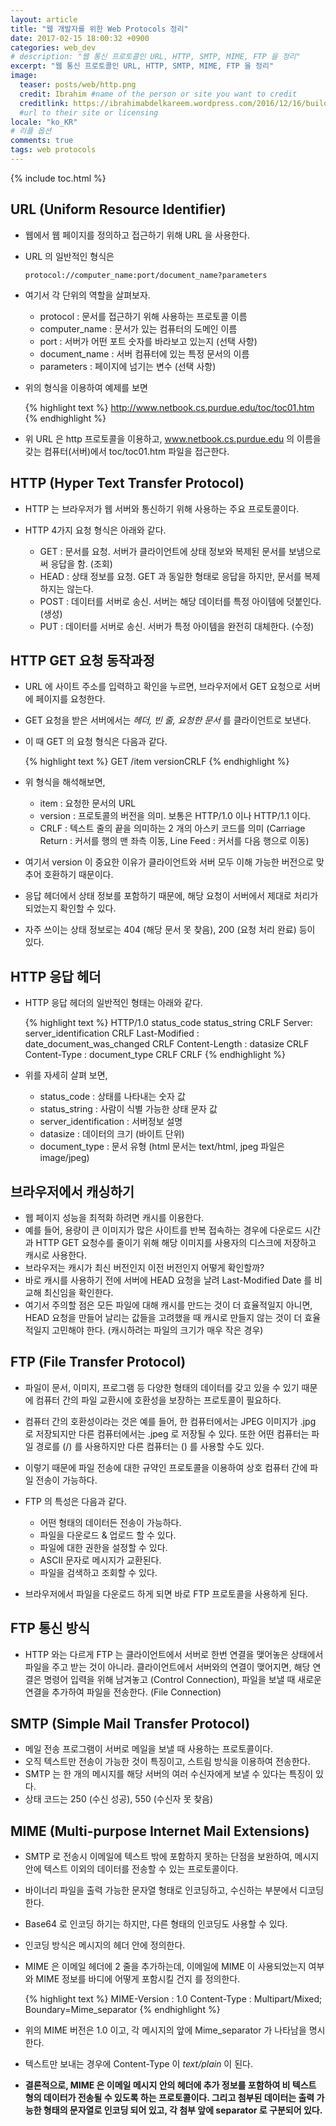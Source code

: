 ```yaml
---
layout: article
title: "웹 개발자를 위한 Web Protocols 정리"
date: 2017-02-15 18:00:32 +0900
categories: web_dev
# description: "웹 통신 프로토콜인 URL, HTTP, SMTP, MIME, FTP 을 정리"
excerpt: "웹 통신 프로토콜인 URL, HTTP, SMTP, MIME, FTP 을 정리"
image:
  teaser: posts/web/http.png
  credit: Ibrahim #name of the person or site you want to credit
  creditlink: https://ibrahimabdelkareem.wordpress.com/2016/12/16/building-n-tier-restful-api-using-asp-net-web-api-2-part-2-more-about-http-protocol/
  #url to their site or licensing
locale: "ko_KR"
# 리플 옵션
comments: true
tags: web protocols
---
```

{% include toc.html %}

## URL (Uniform Resource Identifier)
- 웹에서 웹 페이지를 정의하고 접근하기 위해 URL 을 사용한다.
- URL 의 일반적인 형식은

  ``` text
  protocol://computer_name:port/document_name?parameters
  ```

- 여기서 각 단위의 역할을 살펴보자.

  - protocol : 문서를 접근하기 위해 사용하는 프로토콜 이름
  - computer_name : 문서가 있는 컴퓨터의 도메인 이름
  - port : 서버가 어떤 포트 숫자를 바라보고 있는지 (선택 사항)
  - document_name : 서버 컴퓨터에 있는 특정 문서의 이름
  - parameters : 페이지에 넘기는 변수 (선택 사항)

- 위의 형식을 이용하여 예제를 보면

  {% highlight text %}
  http://www.netbook.cs.purdue.edu/toc/toc01.htm
  {% endhighlight %}

- 위 URL 은 http 프로토콜을 이용하고, www.netbook.cs.purdue.edu 의 이름을 갖는 컴퓨터(서버)에서 toc/toc01.htm 파일을 접근한다.

## HTTP (Hyper Text Transfer Protocol)
- HTTP 는 브라우저가 웹 서버와 통신하기 위해 사용하는 주요 프로토콜이다.
- HTTP 4가지 요청 형식은 아래와 같다.

  - GET : 문서를 요청. 서버가 클라이언트에 상태 정보와 복제된 문서를 보냄으로써 응답을 함. (조회)
  - HEAD : 상태 정보를 요청. GET 과 동일한 형태로 응답을 하지만, 문서를 복제하지는 않는다.
  - POST : 데이터를 서버로 송신. 서버는 해당 데이터를 특정 아이템에 덧붙인다. (생성)
  - PUT : 데이터를 서버로 송신. 서버가 특정 아이템을 완전히 대체한다. (수정)

## HTTP GET 요청 동작과정
- URL 에 사이트 주소를 입력하고 확인을 누르면, 브라우저에서 GET 요청으로 서버에 페이지를 요청한다.
- GET 요청을 받은 서버에서는 *헤더, 빈 줄, 요청한 문서* 를 클라이언트로 보낸다.
- 이 때 GET 의 요청 형식은 다음과 같다.

  {% highlight text %}
  GET /item versionCRLF
  {% endhighlight %}

- 위 형식을 해석해보면,

  - item : 요청한 문서의 URL
  - version : 프로토콜의 버전을 의미. 보통은 HTTP/1.0 이나 HTTP/1.1 이다.
  - CRLF : 텍스트 줄의 끝을 의미하는 2 개의 아스키 코드를 의미 (Carriage Return : 커서를 행의 맨 좌측 이동, Line Feed : 커서를 다음 행으로 이동)

- 여기서 version 이 중요한 이유가 클라이언트와 서버 모두 이해 가능한 버전으로 맞추어 호환하기 때문이다.
- 응답 헤더에서 상태 정보를 포함하기 때문에, 해당 요청이 서버에서 제대로 처리가 되었는지 확인할 수 있다.
- 자주 쓰이는 상태 정보로는 404 (해당 문서 못 찾음), 200 (요청 처리 완료) 등이 있다.

## HTTP 응답 헤더
- HTTP 응답 헤더의 일반적인 형태는 아래와 같다.

  {% highlight text %}
  HTTP/1.0 status_code status_string CRLF
  Server: server_identification CRLF
  Last-Modified : date_document_was_changed CRLF
  Content-Length : datasize CRLF
  Content-Type : document_type CRLF
  CRLF
  {% endhighlight %}

- 위를 자세히 살펴 보면,

  - status_code : 상태를 나타내는 숫자 값
  - status_string : 사람이 식별 가능한 상태 문자 값
  - server_identification : 서버정보 설명
  - datasize : 데이터의 크기 (바이트 단위)
  - document_type : 문서 유형 (html 문서는 text/html, jpeg 파일은 image/jpeg)


## 브라우저에서 캐싱하기
- 웹 페이지 성능을 최적화 하려면 캐시를 이용한다.
- 예를 들어, 용량이 큰 이미지가 많은 사이트를 반복 접속하는 경우에 다운로드 시간과 HTTP GET 요청수를 줄이기 위해 해당 이미지를 사용자의 디스크에 저장하고 캐시로 사용한다.
- 브라우저는 캐시가 최신 버전인지 이전 버전인지 어떻게 확인할까?
- 바로 캐시를 사용하기 전에 서버에 HEAD 요청을 날려 Last-Modified Date 를 비교해 최신임을 확인한다.
- 여기서 주의할 점은 모든 파일에 대해 캐시를 만드는 것이 더 효율적일지 아니면, HEAD 요청을 만들어 날리는 값들을 고려했을 때 캐시로 만들지 않는 것이 더 효율적일지 고민해야 한다. (캐시하려는 파일의 크기가 매우 작은 경우)

## FTP (File Transfer Protocol)
- 파일이 문서, 이미지, 프로그램 등 다양한 형태의 데이터를 갖고 있을 수 있기 때문에 컴퓨터 간의 파일 교환시에 호환성을 보장하는 프로토콜이 필요하다.
- 컴퓨터 간의 호환성이라는 것은 예를 들어, 한 컴퓨터에서는 JPEG 이미지가 .jpg 로 저장되지만 다른 컴퓨터에서는 .jpeg 로 저장될 수 있다. 또한 어떤 컴퓨터는 파일 경로를 (/) 를 사용하지만 다른 컴퓨터는 (\) 를 사용할 수도 있다.
- 이렇기 때문에 파일 전송에 대한 규약인 프로토콜을 이용하여 상호 컴퓨터 간에 파일 전송이 가능하다.
- FTP 의 특성은 다음과 같다.

  - 어떤 형태의 데이터든 전송이 가능하다.
  - 파일을 다운로드 & 업로드 할 수 있다.
  - 파일에 대한 권한을 설정할 수 있다.
  - ASCII 문자로 메시지가 교환된다.
  - 파일을 검색하고 조회할 수 있다.

- 브라우저에서 파일을 다운로드 하게 되면 바로 FTP 프로토콜을 사용하게 된다.

## FTP 통신 방식
- HTTP 와는 다르게 FTP 는 클라이언트에서 서버로 한번 연결을 맺어놓은 상태에서 파일을 주고 받는 것이 아니라. 클라이언트에서 서버와의 연결이 맺어지면, 해당 연결은 명령어 입력을 위해 남겨놓고 (Control Connection), 파일을 보낼 때 새로운 연결을 추가하여 파일을 전송한다. (File Connection)

## SMTP (Simple Mail Transfer Protocol)
- 메일 전송 프로그램이 서버로 메일을 보낼 때 사용하는 프로토콜이다.
- 오직 텍스트만 전송이 가능한 것이 특징이고, 스트림 방식을 이용하여 전송한다.
- SMTP 는 한 개의 메시지를 해당 서버의 여러 수신자에게 보낼 수 있다는 특징이 있다.
- 상태 코드는 250 (수신 성공), 550 (수신자 못 찾음)

## MIME (Multi-purpose Internet Mail Extensions)
- SMTP 로 전송시 이메일에 텍스트 밖에 포함하지 못하는 단점을 보완하여, 메시지 안에 텍스트 이외의 데이터를 전송할 수 있는 프로토콜이다.
- 바이너리 파일을 출력 가능한 문자열 형태로 인코딩하고, 수신하는 부분에서 디코딩한다.
- Base64 로 인코딩 하기는 하지만, 다른 형태의 인코딩도 사용할 수 있다.
- 인코딩 방식은 메시지의 헤더 안에 정의한다.
- MIME 은 이메일 헤더에 2 줄을 추가하는데, 이메일에 MIME 이 사용되었는지 여부와 MIME 정보를 바디에 어떻게 포함시킬 건지 를 정의한다.

  {% highlight text %}
  MIME-Version : 1.0
  Content-Type : Multipart/Mixed; Boundary=Mime_separator
  {% endhighlight %}

- 위의 MIME 버전은 1.0 이고, 각 메시지의 앞에 Mime_separator 가 나타남을 명시한다.
- 텍스트만 보내는 경우에 Content-Type 이 *text/plain* 이 된다.
- **결론적으로, MIME 은 이메일 메시지 안의 헤더에 추가 정보를 포함하여 비 텍스트 형의 데이터가 전송될 수 있도록 하는 프로토콜이다. 그리고 첨부된 데이터는 출력 가능한 형태의 문자열로 인코딩 되어 있고, 각 첨부 앞에 separator 로 구분되어 있다.**
